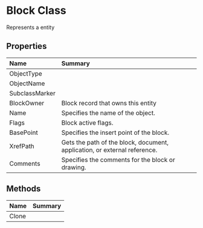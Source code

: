 # Block Class

Represents a <see cref="T:ACadSharp.Blocks.Block" /> entity

## Properties

| Name | Summary | 
| :- | :- | 
| ObjectType |  | 
| ObjectName |  | 
| SubclassMarker |  | 
| BlockOwner | Block record that owns this entity | 
| Name | Specifies the name of the object. | 
| Flags | Block active flags. | 
| BasePoint | Specifies the insert point of the block. | 
| XrefPath | Gets the path of the block, document, application, or external reference. | 
| Comments | Specifies the comments for the block or drawing. | 

## Methods

| Name | Summary | 
| :- | :- | 
| Clone |  | 

